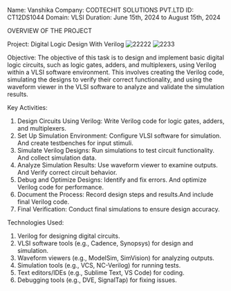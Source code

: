 Name: Vanshika
Company: CODTECHIT SOLUTIONS PVT.LTD
ID: CT12DS1044
Domain: VLSI
Duration: June 15th, 2024 to August 15th, 2024


OVERVIEW OF THE PROJECT

Project: Digital Logic Design With Verilog
![22222](https://github.com/Vanshika1492/CODTECH---Task-1/assets/174045085/b4b47473-b161-49ec-8d20-7973ced6c739)
![2233](https://github.com/Vanshika1492/CODTECH---Task-1/assets/174045085/d6186509-1d44-43e8-b02f-aecd1a0a8e02)



Objective: The objective of this task is to design and implement basic digital logic circuits, such as logic gates, adders, and multiplexers, using Verilog within a VLSI software environment. This involves creating the Verilog code, simulating the designs to verify their correct functionality, and using the waveform viewer in the VLSI software to analyze and validate the simulation results.

Key Activities:
1. Design Circuits Using Verilog: Write Verilog code for logic gates, adders, and multiplexers.
2. Set Up Simulation Environment: Configure VLSI software for simulation. And create testbenches for input stimuli.
3. Simulate Verilog Designs: Run simulations to test circuit functionality. And collect simulation data.
4. Analyze Simulation Results: Use waveform viewer to examine outputs. And Verify correct circuit behavior.
5. Debug and Optimize Designs: Identify and fix errors. And optimize Verilog code for performance.
6. Document the Process: Record design steps and results.And include final Verilog code.
7. Final Verification: Conduct final simulations to ensure design accuracy.

Technologies Used:
1. Verilog for designing digital circuits.
2. VLSI software tools (e.g., Cadence, Synopsys) for design and simulation.
3. Waveform viewers (e.g., ModelSim, SimVision) for analyzing outputs.
4. Simulation tools (e.g., VCS, NC-Verilog) for running tests.
5. Text editors/IDEs (e.g., Sublime Text, VS Code) for coding.
6. Debugging tools (e.g., DVE, SignalTap) for fixing issues.
